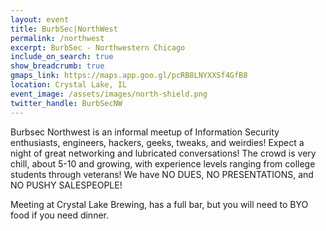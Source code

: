 ```yaml
---
layout: event
title: BurbSec|NorthWest
permalink: /northwest
excerpt: BurbSec - Northwestern Chicago
include_on_search: true
show_breadcrumb: true
gmaps_link: https://maps.app.goo.gl/pcRB8LNYXXSf4GfB8
location: Crystal Lake, IL
event_image: /assets/images/north-shield.png
twitter_handle: BurbSecNW
---
```


Burbsec Northwest is an informal meetup of Information Security enthusiasts,
engineers, hackers, geeks, tweaks, and weirdies! Expect a night of great
networking and lubricated conversations! The crowd is very chill, about 5-10
and growing, with experience levels ranging from college students through
veterans! We have NO DUES, NO PRESENTATIONS, and NO PUSHY SALESPEOPLE!

Meeting at Crystal Lake Brewing, has a full bar, but you will need
to BYO food if you need dinner.
